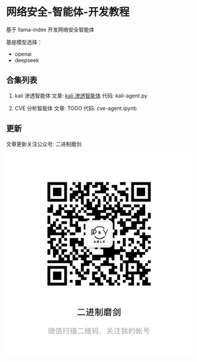 # 网络安全-智能体-开发教程

基于 llama-index 开发网络安全智能体

基座模型选择：
- openai
- deepseek 

## 合集列表

1. kali 渗透智能体
文章: [kali 渗透智能体](https://mp.weixin.qq.com/s/35AAUBACZD8by1TCAqvXMw)
代码: kali-agent.py


2. CVE 分析智能体
文章: TODO
代码: cve-agent.ipynb


## 更新
文章更新关注公众号: 二进制磨剑

![二进制磨剑](images/bin.jpg)
